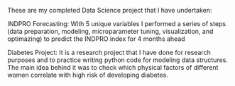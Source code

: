 These are my completed Data Science project that I have undertaken:



INDPRO Forecasting:
  With 5 unique variables I performed a series of steps (data preparation, modeling, microparameter tuning, visualization, and optimazing) to predict the INDPRO index for 4 months ahead



Diabetes Project:
  It is a research project that I have done for research purposes and to practice writing python code for modeling data structures.
  The main idea behind it was to check which physical factors of different women correlate with high risk of developing diabetes.
